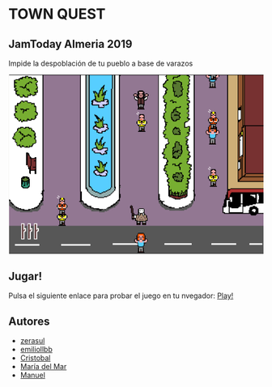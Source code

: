 # TOWN QUEST
## JamToday Almeria 2019

Impide la despoblación de tu pueblo a base de varazos

![Town Quest Screenshot](screenshot.png)

## Jugar!
Pulsa el siguiente enlace para probar el juego en tu nvegador: [Play!](http://www.emiliollbb.net/emulatrix/?TownQuest.md)

## Autores
* [zerasul](https://zerasul.me/)
* [emiliollbb](http://www.emiliollbb.net/)
* [Cristobal](https://github.com/orgs/sixteenbits/people/crisconru)
* [María del Mar](https://github.com/orgs/sixteenbits/people/mmarbonillo)
* [Manuel](https://github.com/orgs/sixteenbits/people/leobotmanuel)


